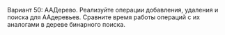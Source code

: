 Вариант 50: AA­Дерево.
Реализуйте операции добавления, удаления и поиска для AA­деревьев. Сравните время работы
операций с их аналогами в дереве бинарного поиска.
